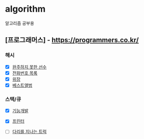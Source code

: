 # algorithm
알고리즘 공부용

## [프로그래머스] - https://programmers.co.kr/


### 해시
  - [x] [완주하지 못한 선수](./src/a0/A001.md)
  - [x] [전화번호 목록](./src/a0/A002.md)
  - [x] [위장](./src/a0/A003.md)
  - [x] [베스트앨범](./src/a0/A004.md)

### 스택/큐
  - [x] [기능개발](./src/a0/A005.md)
  - [x] [프린터](./src/a0/A006.md)
  - [ ] [다리를 지나는 트럭](./src/a0/A007.md)
  